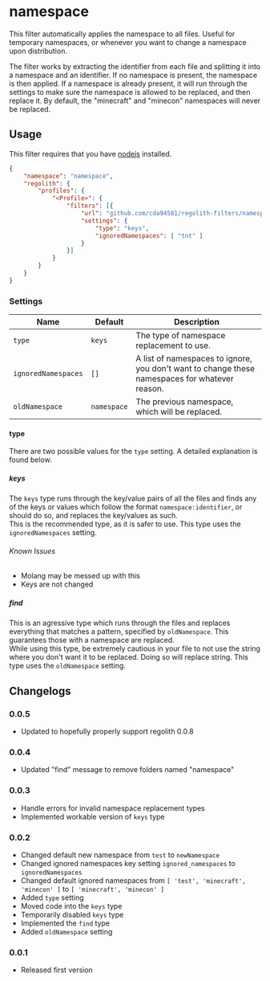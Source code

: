 # namespace
This filter automatically applies the namespace to all files. Useful for temporary namespaces, or whenever you want to change a namespace upon distribution.

The filter works by extracting the identifier from each file and splitting it into a namespace and an identifier. If no namespace is present, the namespace is then applied. If a namespace is already present, it will run through the settings to make sure the namespace is allowed to be replaced, and then replace it. By default, the "minecraft" and "minecon" namespaces will never be replaced.

## Usage
This filter requires that you have [nodejs](https://nodejs.org/en/) installed.

```json
{
	"namespace": "namespace",
	"regolith": {
		"profiles": {
			"<Profile>": {
				"filters": [{
					"url": "github.com/cda94581/regolith-filters/namespace",
					"settings": {
						"type": "keys",
						"ignoredNamespaces": [ "tnt" ]
					}
				}]
			}
		}
	}
}
```

### Settings

Name | Default | Description
---- | ------- | -----------
`type` | `keys` | The type of namespace replacement to use.
`ignoredNamespaces` | `[]` | A list of namespaces to ignore, you don't want to change these namespaces for whatever reason.
`oldNamespace` | `namespace` | The previous namespace, which will be replaced.

#### type
There are two possible values for the `type` setting. A detailed explanation is found below.

##### keys
The `keys` type runs through the key/value pairs of all the files and finds any of the keys or values which follow the format `namespace:identifier`, or should do so, and replaces the key/values as such.   
This is the recommended type, as it is safer to use. This type uses the `ignoredNamespaces` setting.

###### Known Issues
- Molang may be messed up with this
- Keys are not changed

##### find
This is an agressive type which runs through the files and replaces everything that matches a pattern, specified by `oldNamespace`. This guarantees those with a namespace are replaced.  
While using this type, be extremely cautious in your file to not use the string where you don't want it to be replaced. Doing so will replace string. This type uses the `oldNamespace` setting.

## Changelogs
### 0.0.5
- Updated to hopefully properly support regolith 0.0.8

### 0.0.4
- Updated "find" message to remove folders named "namespace"

### 0.0.3
- Handle errors for invalid namespace replacement types
- Implemented workable version of `keys` type

### 0.0.2
- Changed default new namespace from `test` to `newNamespace`
- Changed ignored namespaces key setting `ignored_namespaces` to `ignoredNamespaces`
- Changed default ignored namespaces from `[ 'test', 'minecraft', 'minecon' ]` to `[ 'minecraft', 'minecon' ]`
- Added `type` setting
- Moved code into the `keys` type
- Temporarily disabled `keys` type
- Implemented the `find` type
- Added `oldNamespace` setting

### 0.0.1
- Released first version
